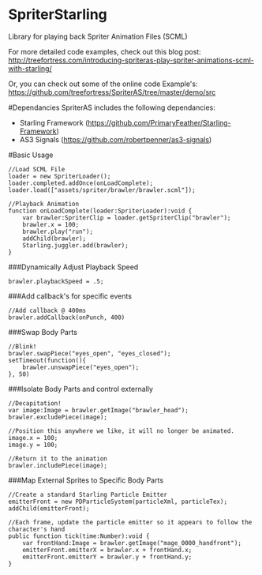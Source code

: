 SpriterStarling
===============

Library for playing back Spriter Animation Files (SCML)

For more detailed code examples, check out this blog post:  
http://treefortress.com/introducing-spriteras-play-spriter-animations-scml-with-starling/

Or, you can check out some of the online code Example's:  
https://github.com/treefortress/SpriterAS/tree/master/demo/src

#Dependancies
SpriterAS includes the following dependancies:
* Starling Framework (https://github.com/PrimaryFeather/Starling-Framework)
* AS3 Signals (https://github.com/robertpenner/as3-signals)

#Basic Usage

	//Load SCML File
	loader = new SpriterLoader();
	loader.completed.addOnce(onLoadComplete);
	loader.load(["assets/spriter/brawler/brawler.scml"]);

	//Playback Animation
	function onLoadComplete(loader:SpriterLoader):void {
		var brawler:SpriterClip = loader.getSpriterClip("brawler");
		brawler.x = 100;
		brawler.play("run");
		addChild(brawler);
		Starling.juggler.add(brawler);
	}

###Dynamically Adjust Playback Speed

	brawler.playbackSpeed = .5;

###Add callback's for specific events

	//Add callback @ 400ms
	brawler.addCallback(onPunch, 400)

###Swap Body Parts

	//Blink!
	brawler.swapPiece("eyes_open", "eyes_closed");
	setTimeout(function(){
		brawler.unswapPiece("eyes_open");
	}, 50)

###Isolate Body Parts and control externally

	//Decapitation!
	var image:Image = brawler.getImage("brawler_head");
	brawler.excludePiece(image);

	//Position this anywhere we like, it will no longer be animated.
	image.x = 100;
	image.y = 100;

	//Return it to the animation
	brawler.includePiece(image);

###Map External Sprites to Specific Body Parts

	//Create a standard Starling Particle Emitter
	emitterFront = new PDParticleSystem(particleXml, particleTex);
	addChild(emitterFront);

	//Each frame, update the particle emitter so it appears to follow the character's hand
	public function tick(time:Number):void {
		var frontHand:Image = brawler.getImage("mage_0000_handfront");
		emitterFront.emitterX = brawler.x + frontHand.x;
		emitterFront.emitterY = brawler.y + frontHand.y;
	}